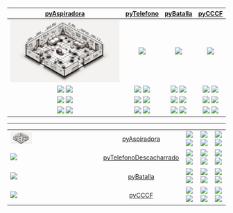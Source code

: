 <div align=center>

|[pyAspiradora](https://github.com/puntoReflex/pyAspiradora)|[pyTelefono](https://github.com/puntoReflex/pyTelefonoDescacharrado)|[pyBatalla](https://github.com/puntoReflex/pyBatalla)|[pyCCCF](https://github.com/puntoReflex/pyCCCF)|
|:-:|:-:|:-:|:-:|
<img src="https://raw.githubusercontent.com/puntoReflex/pyAspiradora/main/images/rectangularRoom.png">|<img src="https://raw.githubusercontent.com/mmasias/pyTelefonoDescacharrado/main/images/DALL%C2%B7E%202023-11-11%2012.20.21%20-%20A%20comic-style%20illustration%20of%20five%20children%20sitting%20in%20a%20row%20from%20left%20to%20right.%20The%20first%20child%20on%20the%20left%2C%20a%20girl%2C%20has%20long%20black%20hair%20and%20is%20whisp.png">|<img src="https://raw.githubusercontent.com/mmasias/23-24-prg1/main/imagenes/DALL%C2%B7E-2023-10-23%2022.53.31-80s-themed-charcoal-drawing.png">|<img src="https://camo.githubusercontent.com/d7cd1da8d183727ace95ef6d4266e48de30427b6dc16485cd53ab58db4aba219/68747470733a2f2f70726576696577732e31323372662e636f6d2f696d616765732f616c756e61312f616c756e6131313830392f616c756e61313138303930303032322f3130373738373331342d766563746f722d64652d696c757374726163692543332542336e2d64652d646962756a6f2d626c616e636f2d6e6567726f2d67722543332541316669636f2d64652d7469656e64612d67656e74652d6573706572616e646f2d656e2d6c612d636f6c612d64652d6c612e6a7067">
![](https://img.shields.io/badge/PRG1-blue) ![](https://img.shields.io/badge/PRG2-lightgray)|![](https://img.shields.io/badge/PRG1-blue) ![](https://img.shields.io/badge/PRG2-lightgray)|![](https://img.shields.io/badge/PRG1-lightgray) ![](https://img.shields.io/badge/PRG2-lightgray)|![](https://img.shields.io/badge/PRG1-blue) ![](https://img.shields.io/badge/PRG2-lightgray)|
![](https://img.shields.io/badge/EDA1-lightgray) ![](https://img.shields.io/badge/EDA2-lightgray)|![](https://img.shields.io/badge/EDA1-blue) ![](https://img.shields.io/badge/EDA2-lightgray)|![](https://img.shields.io/badge/EDA1-lightgray) ![](https://img.shields.io/badge/EDA2-lightgray)|![](https://img.shields.io/badge/EDA1-blue) ![](https://img.shields.io/badge/EDA2-lightgray)
![](https://img.shields.io/badge/IdSw1-lightgray)  ![](https://img.shields.io/badge/IdSw2-lightgray)|![](https://img.shields.io/badge/IdSw1-blue)  ![](https://img.shields.io/badge/IdSw2-lightgray)|![](https://img.shields.io/badge/IdSw1-blue)  ![](https://img.shields.io/badge/IdSw2-lightgray)|![](https://img.shields.io/badge/IdSw1-blue)  ![](https://img.shields.io/badge/IdSw2-lightgray)

---

||||||
|-|:-:|:-:|:-:|:-:|
<img width="25%" src="https://raw.githubusercontent.com/puntoReflex/pyAspiradora/main/images/rectangularRoom.png">|[pyAspiradora](https://github.com/puntoReflex/pyAspiradora)|![](https://img.shields.io/badge/PRG1-blue) ![](https://img.shields.io/badge/PRG2-lightgray)|![](https://img.shields.io/badge/PRG1-blue) ![](https://img.shields.io/badge/PRG2-lightgray)|![](https://img.shields.io/badge/EDA1-lightgray) ![](https://img.shields.io/badge/EDA2-lightgray)|![](https://img.shields.io/badge/IdSw1-lightgray) ![](https://img.shields.io/badge/IdSw2-lightgray)
<img width="25%" src="https://raw.githubusercontent.com/mmasias/pyTelefonoDescacharrado/main/images/DALL%C2%B7E%202023-11-11%2012.20.21%20-%20A%20comic-style%20illustration%20of%20five%20children%20sitting%20in%20a%20row%20from%20left%20to%20right.%20The%20first%20child%20on%20the%20left%2C%20a%20girl%2C%20has%20long%20black%20hair%20and%20is%20whisp.png">|[pyTelefonoDescacharrado](https://github.com/puntoReflex/pyTelefonoDescacharrado)|![](https://img.shields.io/badge/PRG1-blue) ![](https://img.shields.io/badge/PRG2-lightgray)|![](https://img.shields.io/badge/EDA1-blue) ![](https://img.shields.io/badge/EDA2-lightgray)|![](https://img.shields.io/badge/IdSw1-blue) ![](https://img.shields.io/badge/IdSw2-lightgray)
<img width="25%" src="https://raw.githubusercontent.com/mmasias/23-24-prg1/main/imagenes/DALL%C2%B7E-2023-10-23%2022.53.31-80s-themed-charcoal-drawing.png">|[pyBatalla](https://github.com/puntoReflex/pyBatalla)|![](https://img.shields.io/badge/PRG1-lightgray) ![](https://img.shields.io/badge/PRG2-lightgray)|![](https://img.shields.io/badge/EDA1-lightgray) ![](https://img.shields.io/badge/EDA2-lightgray)|![](https://img.shields.io/badge/IdSw1-blue) ![](https://img.shields.io/badge/IdSw2-lightgray)
<img width="25%" src="https://camo.githubusercontent.com/d7cd1da8d183727ace95ef6d4266e48de30427b6dc16485cd53ab58db4aba219/68747470733a2f2f70726576696577732e31323372662e636f6d2f696d616765732f616c756e61312f616c756e6131313830392f616c756e61313138303930303032322f3130373738373331342d766563746f722d64652d696c757374726163692543332542336e2d64652d646962756a6f2d626c616e636f2d6e6567726f2d67722543332541316669636f2d64652d7469656e64612d67656e74652d6573706572616e646f2d656e2d6c612d636f6c612d64652d6c612e6a7067">|[pyCCCF](https://github.com/puntoReflex/pyCCCF)|![](https://img.shields.io/badge/PRG1-blue) ![](https://img.shields.io/badge/PRG2-lightgray)|![](https://img.shields.io/badge/EDA1-blue) ![](https://img.shields.io/badge/EDA2-lightgray)|![](https://img.shields.io/badge/IdSw1-blue) ![](https://img.shields.io/badge/IdSw2-lightgray)

</div>
